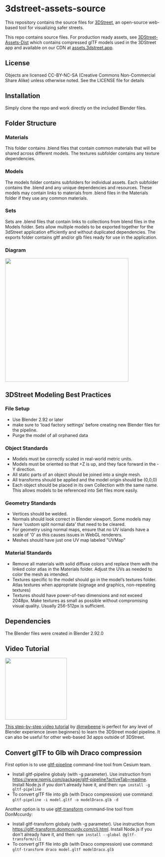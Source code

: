 # 3dstreet-assets-source
This repository contains the source files for [3DStreet](https://www.3dstreet.org/), an open-source web-based tool for visualizing safer streets.

This repo contains source files. For production ready assets, see [3DStreet-Assets-Dist](https://github.com/3DStreet/3dstreet-assets-dist) which contains compressed glTF models used in the 3DStreet app and available on our CDN at [assets.3dstreet.app](https://assets.3dstreet.app).

## License
Objects are licensed CC-BY-NC-SA (Creative Commons Non-Commercial Share Alike) unless otherwise noted. See the LICENSE file for details

## Installation
Simply clone the repo and work directly on the included Blender files.

## Folder Structure

### Materials
This folder contains .blend files that contain common materials that will be shared across different models. The textures subfolder contains any texture dependencies.

### Models
The models folder contains subfolders for individual assets. Each subfolder contains the .blend and any unique dependencies and resources. These models may contain links to materials from .blend files in the Materials folder if they use any common materials.

### Sets
Sets are .blend files that contain links to collections from blend files in the Models folder. Sets allow multiple models to be exported together for the 3dStreet application efficiently and without duplicated dependencies. The exports folder contains gltf and/or glb files ready for use in the application.

### Diagram
<img src="diagram.png" height="400" />

## 3DStreet Modeling Best Practices

### File Setup
* Use Blender 2.92 or later
* make sure to 'load factory settings' before creating new Blender files for the pipeline.
* Purge the model of all orphaned data 

### Object Standards
* Models must be correctly scaled in real-world metric units.
* Models must be oriented so that +Z is up, and they face forward in the -Y direction.
* All static parts of an object should be joined into a single mesh.
* All transforms should be applied and the model origin should be (0,0,0)
* Each object should be placed in its own Collection with the same name. This allows models to be referenced into Set files more easily.

### Geometry Standards
* Vertices should be welded.
* Normals should look correct in Blender viewport. Some models may have 'custom split normal data' that need to be cleared.
* For geometry using normal maps, ensure that no UV islands have a scale of '0' as this causes issues in WebGL renderers.
* Meshes should have just one UV map labeled "UVMap"

### Material Standards
* Remove all materials with solid diffuse colors and replace them with the linked color atlas in the Materials folder. Adjust the UVs as needed to color the mesh as intended.
* Textures specific to the model should go in the model’s textures folder. Atlas textures when appropriate (signage and graphics, non-repeating textures)
* Textures should have power-of-two dimensions and not exceed 2048px. Make textures as small as possible without compromising visual quality. Usually 256-512px is sufficient.

## Dependencies
The Blender files were created in Blender 2.92.0

## Video Tutorial
<a href="https://drive.google.com/file/d/1VuSwrNL567EcYXN6LaNk9FQDwKGFDHTF/view?usp=sharing"><img src="workflow-tutorial-poster.jpg" height="200" />

This step-by-step video tutorial</a> by [@mwbeene](https://github.com/mwbeene) is perfect for any level of Blender experience (even beginners) to learn the 3DStreet model pipeline. It can also be useful for other web-based 3d apps outside of 3DStreet.

## Convert glTF to Glb wih Draco compression
First option is to use [gltf-pipeline](github.com/CesiumGS/gltf-pipeline) command-line tool from Cesium team.
* Install gltf-pipeline globaly (with -g parameter). Use instruction from https://www.npmjs.com/package/gltf-pipeline?activeTab=readme. Install Node.js if you don't already have it, and then:
`npm install -g gltf-pipeline`
* To convert glTF file into glb (with Draco compression) use command:
`gltf-pipeline -i model.gltf -o modelDraco.glb -d`

Another option is to use [gltf-transform](https://gltf-transform.donmccurdy.com/cli.html) command-line tool from DonMccurdy:
* Install gltf-transform globaly (with -g parameter). Use instruction from https://gltf-transform.donmccurdy.com/cli.html. Install Node.js if you don't already have it, and then:
`npm install --global @gltf-transform/cli`
* To convert glTF file into glb (with Draco compression) use command:
`gltf-transform draco model.gltf modelDraco.glb`
